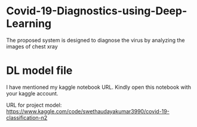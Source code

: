 # Covid-19-Diagnostics-using-Deep-Learning
The proposed system is designed to diagnose the virus by analyzing the images of chest xray


# DL model file
I have mentioned my kaggle notebook URL. Kindly open this notebook with your kaggle account.

URL for project model:
https://www.kaggle.com/code/swethaudayakumar3990/covid-19-classification-n2
